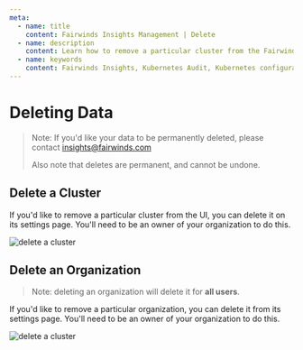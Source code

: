 ```yaml
---
meta:
  - name: title
    content: Fairwinds Insights Management | Delete
  - name: description
    content: Learn how to remove a particular cluster from the Fairwinds Insights UI, you can delete it on its settings page
  - name: keywords
    content: Fairwinds Insights, Kubernetes Audit, Kubernetes configuration validation
---
```

# Deleting Data
> Note: If you'd like your data to be permanently
> deleted, please contact <insights@fairwinds.com>
>
> Also note that deletes are permanent, and cannot be undone.

## Delete a Cluster
If you'd like to remove a particular cluster from the UI, you can delete it
on its settings page. You'll need to be an owner of your organization to do this.

<div class="mini-img">
  <img :src="$withBase('/img/delete-cluster.png')" alt="delete a cluster">
</div>

## Delete an Organization
> Note: deleting an organization will delete it for **all users**.

If you'd like to remove a particular organization, you can delete it from
its settings page. You'll need to be an owner of your organization to do this.

<div class="mini-img">
  <img :src="$withBase('/img/delete-organization.png')" alt="delete a cluster">
</div>

